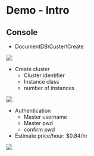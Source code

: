 # Demo - Intro

## Console
* DocumentDB\Custer\Create

[<img src="https://i.ibb.co/88Cnk65/image.png">](https://i.ibb.co/88Cnk65/image.png)

* Create cluster
  * Cluster identifier
  * Instance class
  * number of instances
  
[<img src="https://i.ibb.co/gyjsfwd/image.png">](https://i.ibb.co/gyjsfwd/image.png)

* Authentication
  * Master username
  * Master pwd
  * confirm pwd
* Estimate price/hour: $0.84/hr
  
[<img src="https://i.ibb.co/82cGTWy/image.png">](https://i.ibb.co/82cGTWy/image.png)
